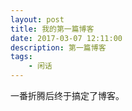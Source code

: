 ```yaml
---
layout: post
title: 我的第一篇博客
date: 2017-03-07 12:11:00
description: 第一篇博客
tags: 
    - 闲话
---
```


一番折腾后终于搞定了博客。
